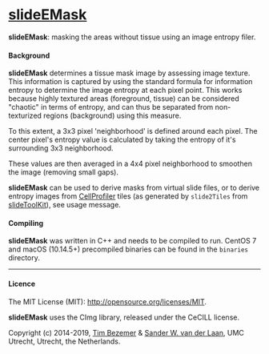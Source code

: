 [slideEMask](https://github.com/swvanderlaan/slideEMask)
============

**slideEMask**: masking the areas without tissue using an image entropy filer.

#### Background
**slideEMask** determines a tissue mask image by assessing image texture. This information is captured by using the standard formula for information entropy to determine the image entropy at each pixel point. This works because highly textured areas (foreground, tissue) can be considered "chaotic" in terms of entropy, and can thus be separated from non-texturized regions (background) using this measure.

To this extent, a 3x3 pixel 'neighborhood' is defined around each pixel. The center pixel's entropy value is calculated by taking the entropy of it's surrounding 3x3 neighborhood.

These values are then averaged in a 4x4 pixel neighborhood to smoothen the image (removing small gaps).

**slideEMask** can be used to derive masks from virtual slide files, or to derive entropy images from [CellProfiler](https://cellprofiler.org) tiles (as generated by `slide2Tiles` from [slideToolKit](https://github.com/swvanderlaan/slideToolKit)), see usage message.


#### Compiling
**slideEMask** was written in C++ and needs to be compiled to run. CentOS 7 and macOS (10.14.5+) precompiled binaries can be found in the `binaries` directory.

-----------------------------------------------
#### Licence
The MIT License (MIT): <http://opensource.org/licenses/MIT>.

**slideEMask** uses the CImg library, released under the CeCILL license.

Copyright (c) 2014-2019, [Tim Bezemer](https://github.com/tbezemer) & [Sander W. van der Laan](https://github.com/swvanderlaan), UMC Utrecht, Utrecht, the Netherlands.

